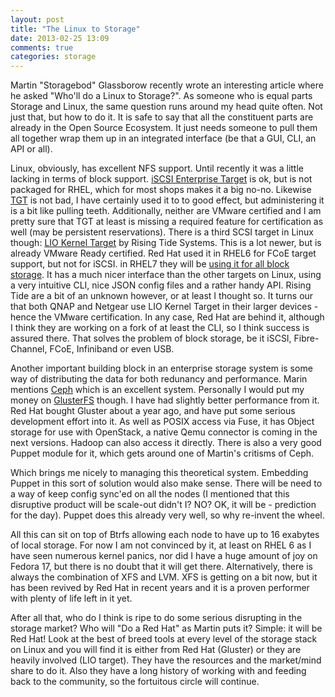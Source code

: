```yaml
---
layout: post
title: "The Linux to Storage"
date: 2013-02-25 13:09
comments: true
categories: storage
---
```

Martin "Storagebod" Glassborow recently wrote an interesting article where he asked "Who'll do a Linux to Storage?". As someone who is equal parts Storage and Linux, the same question runs around my head quite often. Not just that, but how to do it. It is safe to say that all the constituent parts are already in the Open Source Ecosystem. It just needs someone to pull them all together wrap them up in an integrated interface (be that a GUI, CLI, an API or all).

<!--more -->

Linux, obviously, has excellent NFS support. Until recently it was a little lacking in terms of block support. [iSCSI Enterprise Target](https://sourceforge.net/projects/iscsitarget/) is ok, but is not packaged for RHEL, which for most shops makes it a big no-no. Likewise [TGT](https://stgt.sourceforge.net/) is not bad, I have certainly used it to to good effect, but administering it is a bit like pulling teeth. Additionally, neither are VMware certified and I am pretty sure that TGT at  least is missing a required feature for certification as well (may be persistent reservations). There is a third SCSI target in Linux though: [LIO Kernel Target](https://www.linux-iscsi.org/) by Rising Tide Systems. This is a lot newer, but is already VMware Ready certified. Red Hat used it in RHEL6 for FCoE target support, but not for iSCSI. in RHEL7 they will be [using it for all block storage](https://groveronline.com/2012/11/tgtd-lio-in-rhel-7/). It has a much nicer interface than the other targets on Linux, using a very intuitive CLI, nice JSON config files and a rather handy API. Rising Tide are a bit of an unknown however, or at least I thought so. It turns our that both QNAP and Netgear use LIO Kernel Target in their larger devices - hence the VMware certification. In any case, Red Hat are behind it, although I think they are working on a fork of at least the CLI, so I think success is assured there. That solves the problem of block storage, be it iSCSI, Fibre-Channel, FCoE, Infiniband or even USB.

Another important building block in an enterprise storage system is some way of distributing the data for both redunancy and performance. Marin mentions [Ceph](https://ceph.com/) which is an excellent system. Personally I would put my money on [GlusterFS](https://www.gluster.org/) though. I have had slightly better performance from it. Red Hat bought Gluster about a year ago, and have put some serious development effort into it. As well as POSIX access via Fuse, it has Object storage for use with OpenStack, a native Qemu connector is coming in the next versions. Hadoop can also access it directly. There is also a very good Puppet module for it, which gets around one of Martin's critisms of Ceph.

Which brings me nicely to managing this theoretical system. Embedding Puppet in this sort of solution would also make sense. There will be need to a way of keep config sync'ed on all the nodes (I mentioned that this disruptive product will be scale-out didn't I? NO? OK, it will be - prediction for the day). Puppet does this already very well, so why re-invent the wheel.

All this can sit on top of Btrfs allowing each node to have up to 16 exabytes of local storage. For now I am not convinced by it, at least on RHEL 6 as I have seen numerous kernel panics, nor did I have a huge amount of joy on Fedora 17, but there is no doubt that it will get there. Alternatively, there is always the combination of XFS and LVM. XFS is getting on a bit now, but it has been revived by Red Hat in recent years and it is a proven performer with plenty of life left in it yet.

After all that, who do I think is ripe to do some serious disrupting in the storage market? Who will "Do a Red Hat" as Martin puts it? Simple: it will be Red Hat! Look at the best of breed tools at every level of the storage stack on Linux and you will find it is either from Red Hat (Gluster) or they are heavily involved (LIO target). They have the resources and the market/mind share to do it. Also they have a long history of working with and feeding back to the community, so the fortuitous circle will continue.
